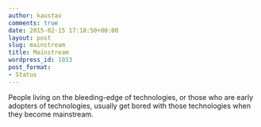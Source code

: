 ```yaml
---
author: kaustav
comments: true
date: 2015-02-15 17:18:50+00:00
layout: post
slug: mainstream
title: Mainstream
wordpress_id: 1033
post_format:
- Status
---
```


People living on the bleeding-edge of technologies, or those who are early adopters of technologies, usually get bored with those technologies when they become mainstream.
